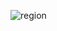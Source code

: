 ![region](https://user-images.githubusercontent.com/4185360/205093253-6e3d1d4a-4f8b-4c57-bb87-ed6c9ea0ca2c.gif)
